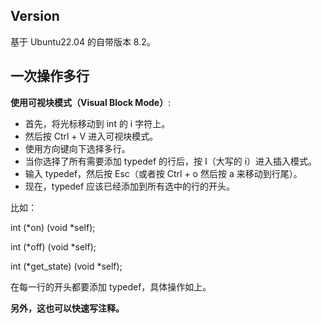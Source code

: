 ## Version

基于 Ubuntu22.04 的自带版本 8.2。



## 一次操作多行

**使用可视块模式（Visual Block Mode）**:

- 首先，将光标移动到 int 的 i 字符上。
- 然后按 Ctrl + V 进入可视块模式。
- 使用方向键向下选择多行。
- 当你选择了所有需要添加 typedef 的行后，按 I（大写的 i）进入插入模式。
- 输入 typedef，然后按 Esc（或者按 Ctrl +     o 然后按 a 来移动到行尾）。
- 现在，typedef 应该已经添加到所有选中的行的开头。

比如：

int (*on) (void *self); 

int (*off) (void *self);

int (*get_state) (void *self);

在每一行的开头都要添加 typedef，具体操作如上。

**另外，这也可以快速写注释。**